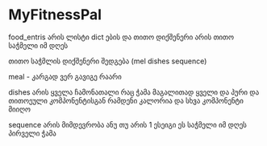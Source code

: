 # MyFitnessPal

food_entris არის ლისტი dict ების და თითო დიქშენერი არის თითო საჭმელი იმ დღეს 

თითო საჭმლის დიქშენერი შედგება (mel dishes sequence)

meal - კარგად ვერ გავიგე რაარი

dishes არის ყველა ჩამონათალი რაც ჭამა მაგალითად ყველი და პური და თითოეული კომპონენტისგან რამდენი კალორია და სხვა კომპონენტი მიიღო

sequence არის მიმდევრობა ანუ თუ არის 1 ესეიგი ეს საჭმელი იმ დღეს პირველი ჭამა